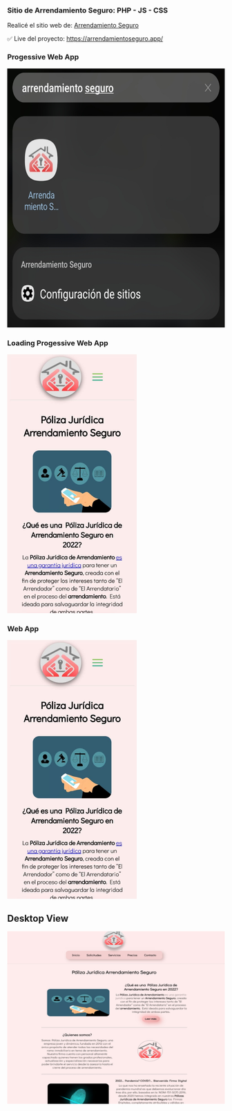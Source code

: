 ### Sitio de Arrendamiento Seguro: PHP - JS - CSS

Realicé el sitio web de: <a href='https://arrendamientoseguro.app/'>Arrendamiento Seguro</a>

✅ Live del proyecto: <a href='https://arrendamientoseguro.app/' target="_blank" rel="noreferrer">https://arrendamientoseguro.app/</a>


### Progessive Web App

<img src='https://raw.githubusercontent.com/alfgow/arrendamiento-seguro/main/Screenshot_20221014_170210.jpg' width="700" height="600"/>

### Loading Progessive Web App

<img src='https://raw.githubusercontent.com/alfgow/arrendamiento-seguro/main/WhatsApp%20Image%202022-10-14%20at%2017.01.18.jpg' width="300" height="600"/>

### Web App

<img src='https://raw.githubusercontent.com/alfgow/arrendamiento-seguro/main/movile%20view.jpg' width="300" height="600"/>

## Desktop View

<img src='https://raw.githubusercontent.com/alfgow/arrendamiento-seguro/main/Screenshot%202022-10-14%20165909.jpg' width="600" height="400"/>
